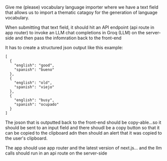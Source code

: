 Give me (please) vocabulary language importer where we have a text field that allows us to import a thematic catagoy for the generation of language vocabulary.

When submitting that text field, it should hit an API endpoint (api route in app router) to invoke an LLM chat completions in Groq (LLM) on the server-side and then pass the infomration back to the front-end

It has to create a structured json output like this example:
```
[
  {
    "english": "good",
    "spanish": "bueno"
  },
  {
    "english": "old",
    "spanish": "viejo"
  },
  {
    "english": "busy",
    "spanish": "ocupado"
  }
]
```

The joson that is outputted back to the front-end should be copy-able...so it should be sent to an input field and there shoudl be a copy button so that it can be copied to the clipboard adn then should an alert that it was copied to the user's clipboard.

The app should use app router and the latest version of next.js... and the llm calls should run in an api route on the server-side

